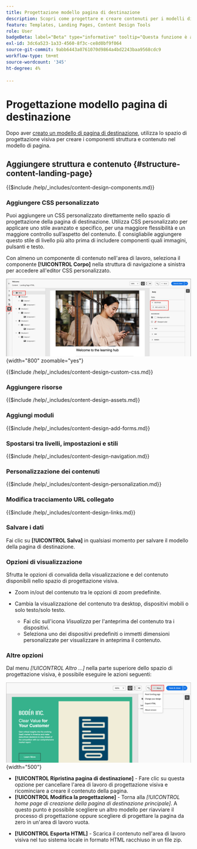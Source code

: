```yaml
---
title: Progettazione modello pagina di destinazione
description: Scopri come progettare e creare contenuti per i modelli di pagina di destinazione che gli addetti al marketing possono riutilizzare per creare pagine di destinazione.
feature: Templates, Landing Pages, Content Design Tools
role: User
badgeBeta: label="Beta" type="informative" tooltip="Questa funzione è attualmente in versione beta limitata"
exl-id: 3dc6a523-1a33-4560-8f3c-ce8d0bf9f064
source-git-commit: 9abb6443a0761070d9864a4bd2243baa9568cdc9
workflow-type: tm+mt
source-wordcount: '345'
ht-degree: 4%

---
```


# Progettazione modello pagina di destinazione

Dopo aver [creato un modello di pagina di destinazione](./landing-page-templates.md#create-a-landing-page-template), utilizza lo spazio di progettazione visiva per creare i componenti struttura e contenuto nel modello di pagina.

## Aggiungere struttura e contenuto {#structure-content-landing-page}

{{$include /help/_includes/content-design-components.md}}

### Aggiungere CSS personalizzato

Puoi aggiungere un CSS personalizzato direttamente nello spazio di progettazione della pagina di destinazione. Utilizza CSS personalizzato per applicare uno stile avanzato e specifico, per una maggiore flessibilità e un maggiore controllo sull’aspetto del contenuto. È consigliabile aggiungere questo stile di livello più alto prima di includere componenti quali immagini, pulsanti e testo.

Con almeno un componente di contenuto nell&#39;area di lavoro, seleziona il componente **[!UICONTROL Corpo]** nella struttura di navigazione a sinistra per accedere all&#39;editor CSS personalizzato.

![Accedere agli stili del corpo](./assets/landing-page-body-styles-css.png){width="800" zoomable="yes"}

{{$include /help/_includes/content-design-custom-css.md}}

### Aggiungere risorse

{{$include /help/_includes/content-design-assets.md}}

### Aggiungi moduli

{{$include /help/_includes/content-design-add-forms.md}}

### Spostarsi tra livelli, impostazioni e stili

{{$include /help/_includes/content-design-navigation.md}}

### Personalizzazione dei contenuti

{{$include /help/_includes/content-design-personalization.md}}

### Modifica tracciamento URL collegato

{{$include /help/_includes/content-design-links.md}}

### Salvare i dati

Fai clic su **[!UICONTROL Salva]** in qualsiasi momento per salvare il modello della pagina di destinazione.
<!--
You can continue to make edits to the draft page template. When you are ready to make it available for using in page creation, you can [publish the template](./landing-page-templates.md#). -->

### Opzioni di visualizzazione

Sfrutta le opzioni di convalida della visualizzazione e del contenuto disponibili nello spazio di progettazione visiva.

* Zoom in/out del contenuto tra le opzioni di zoom predefinite.

* Cambia la visualizzazione del contenuto tra desktop, dispositivi mobili o solo testo/solo testo.
   * Fai clic sull&#39;icona _Visualizza_ per l&#39;anteprima del contenuto tra i dispositivi.
   * Seleziona uno dei dispositivi predefiniti o immetti dimensioni personalizzate per visualizzare in anteprima il contenuto.

### Altre opzioni

Dal menu _[!UICONTROL Altro ...]_ nella parte superiore dello spazio di progettazione visiva, è possibile eseguire le azioni seguenti:

![Fai clic su Altro per accedere alle azioni del modello](./assets/landing-page-designer-more-menu.png){width="500"}

* **[!UICONTROL Ripristina pagina di destinazione]** - Fare clic su questa opzione per cancellare l&#39;area di lavoro di progettazione visiva e ricominciare a creare il contenuto della pagina.
* **[!UICONTROL Modifica la progettazione]** - Torna alla _[!UICONTROL home page di creazione della pagina di destinazione principale]_. A questo punto è possibile scegliere un altro modello per riavviare il processo di progettazione oppure scegliere di progettare la pagina da zero in un&#39;area di lavoro vuota.
<!--- * **[!UICONTROL Save as content template]** - Save the page body as a landing page template to be reused across multiple landing pages. You provide a name and description for the template and save it to the list of saved  landing page templates. -->
* **[!UICONTROL Esporta HTML]** - Scarica il contenuto nell&#39;area di lavoro visiva nel tuo sistema locale in formato HTML racchiuso in un file zip.
